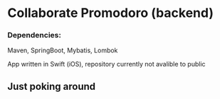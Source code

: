 # Collaborate Promodoro (backend)

### Dependencies:
Maven, SpringBoot, Mybatis, Lombok


App written in Swift (iOS), repository currently not avalible to public

## Just poking around
